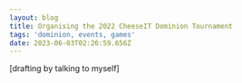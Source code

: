 ```yaml
---
layout: blog
title: Organising the 2022 CheeseIT Dominion Tournament
tags: 'dominion, events, games'
date: 2023-06-03T02:26:59.656Z
---
```

[drafting by talking to myself]
